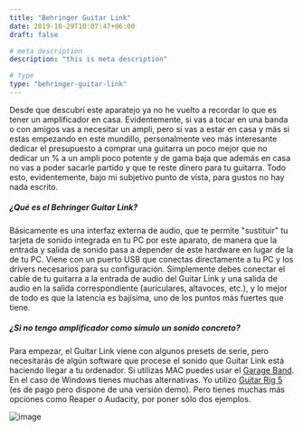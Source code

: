 ```yaml
---
title: "Behringer Guitar Link"
date: 2019-10-29T10:07:47+06:00
draft: false

# meta description
description: "this is meta description"

# type
type: "behringer-guitar-link"
---
```


Desde que descubrí este aparatejo ya no he vuelto a recordar lo que es tener un amplificador en casa. Evidentemente, si vas a tocar en una banda o con amigos vas a necesitar un ampli, pero si vas a estar en casa y más si estas empezando en este mundillo, personalmente veo más interesante dedicar el presupuesto a comprar una guitarra un poco mejor que no dedicar un % a un ampli poco potente y de gama baja que además en casa no vas a poder sacarle partido y que te reste dinero para tu guitarra. Todo esto, evidentemente, bajo mi subjetivo punto de vista, para gustos no hay nada escrito.

##### ¿Qué es el Behringer Guitar Link?

Básicamente es una interfaz externa de audio, que te permite "sustituir" tu tarjeta de sonido integrada en tu PC por este aparato, de manera que la entrada y salida de sonido pasa a depender de este hardware en lugar de la de tu PC. Viene con un puerto USB que conectas directamente a tu PC y los drivers necesarios para su configuración. Simplemente debes conectar el cable de tu guitarra a la entrada de audio del Guitar Link y una salida de audio en la salida correspondiente (auriculares, altavoces, etc.), y lo mejor de todo es que la latencia es bajísima, uno de los puntos más fuertes que tiene. 

##### ¿Si no tengo amplificador como simulo un sonido concreto?

Para empezar, el Guitar Link viene con algunos presets de serie, pero necesitarás de algún software que procese el sonido que Guitar Link está haciendo llegar a tu ordenador. Si utilizas MAC puedes usar el [Garage Band](https://www.apple.com/mac/garageband/). En el caso de Windows tienes muchas alternativas. Yo utilizo [Guitar Rig 5](https://www.native-instruments.com/en/products/komplete/guitar/guitar-rig-5-pro/) (es de pago pero dispone de una versión demo). Pero tienes muchas más opciones como Reaper o Audacity, por poner sólo dos ejemplos.


![image](../../images/post/behringer_guitar_link.png)